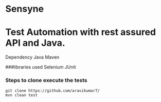 # Sensyne
# Test Automation with rest assured API and Java.

Dependency
Java
Maven


###libraries used
Selenium
JUnit

### Steps to clone execute the tests
```
git clone https://github.com/aravikumar7/
mvn clean test
```
